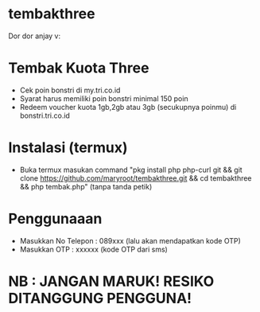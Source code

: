 # tembakthree
Dor dor anjay v:
# Tembak Kuota Three
- Cek poin bonstri di my.tri.co.id
- Syarat harus memiliki poin bonstri minimal 150 poin
- Redeem voucher kuota 1gb,2gb atau 3gb (secukupnya poinmu) di bonstri.tri.co.id

# Instalasi (termux)

- Buka termux masukan command "pkg install php php-curl git && git clone https://github.com/maryroot/tembakthree.git && cd tembakthree && php tembak.php" (tanpa tanda petik)

# Penggunaaan
- Masukkan No Telepon : 089xxx (lalu akan mendapatkan kode OTP)
- Masukkan OTP : xxxxxx (kode OTP dari sms)

# NB : JANGAN MARUK!  RESIKO DITANGGUNG PENGGUNA!
